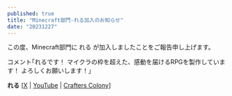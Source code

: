 ```yaml
---
published: true
title: "Minecraft部門-れる加入のお知らせ"
date: "20231227"
---
```


この度、Minecraft部門に れる が加入しましたことをご報告申し上げます。

コメント｢れるです！
マイクラの枠を超えた、感動を届けるRPGを製作しています！
よろしくお願いします！｣

**れる** [[X](https://x.com/LanternCold) |
[YouTube](https://youtube.com/@relle3674) |
[Crafters Colony](https://minecraft-mcworld.com/author/e0a91cb3356e481f094e64d541850c2e2b582a86)]
